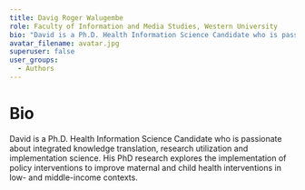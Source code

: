 ```yaml
---
title: Davig Roger Walugembe
role: Faculty of Information and Media Studies, Western University
bio: "David is a Ph.D. Health Information Science Candidate who is passionate about integrated knowledge translation, research utilization and implementation science. His PhD research explores the implementation of policy interventions to improve maternal and child health interventions in low- and middle-income contexts."
avatar_filename: avatar.jpg
superuser: false
user_groups:
  - Authors
---
```

# Bio
David is a Ph.D. Health Information Science Candidate who is passionate about integrated knowledge translation, research utilization and implementation science. His PhD research explores the implementation of policy interventions to improve maternal and child health interventions in low- and middle-income contexts.